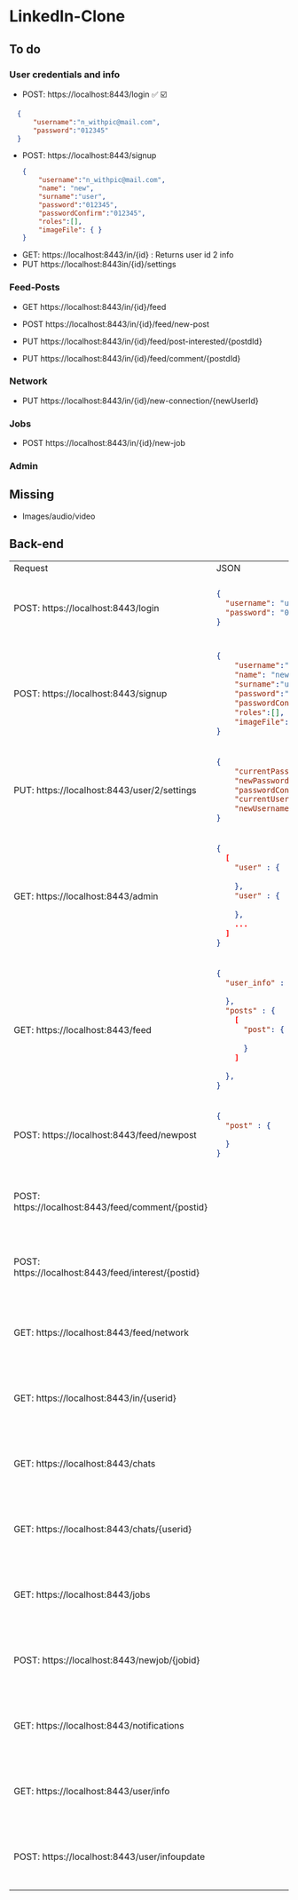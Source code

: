 # LinkedIn-Clone

## To do

### User credentials and info
- POST: https://localhost:8443/login  ✅ ☑️
```json
  {
      "username":"n_withpic@mail.com",
      "password":"012345"
  }
  ```
- POST: https://localhost:8443/signup
  ```json
  {
      "username":"n_withpic@mail.com",
      "name": "new",
      "surname":"user",
      "password":"012345",
      "passwordConfirm":"012345",
      "roles":[],
      "imageFile": { }
  }
  ```
- GET:  https://localhost:8443/in/{id} : Returns user id 2 info
- PUT https://localhost:8443in/{id}/settings

### Feed-Posts
- GET https://localhost:8443/in/{id}/feed



- POST https://localhost:8443/in/{id}/feed/new-post

- PUT https://localhost:8443/in/{id}/feed/post-interested/{postdId}
- PUT https://localhost:8443/in/{id}/feed/comment/{postdId}


### Network
- PUT https://localhost:8443/in/{id}/new-connection/{newUserId}


### Jobs
- POST https://localhost:8443/in/{id}/new-job


### Admin



## Missing

- Images/audio/video



## Back-end

<table>
<tr>
  <td> Request </td> <td> JSON </td>  <td> Finished </td> 
</tr>
<tr>
<td> POST: https://localhost:8443/login </td>
  <td>

  ```json
  {
    "username": "user@mail.com",
    "password": "012345"
  }
  ```
  </td>
  <td> <ul><li>- [ ] front</li><li>- [ ] back</li></ul> </td> 

</tr>
<tr>
<td> POST: https://localhost:8443/signup </td>
  <td>

  ```json
  {
      "username":"n_withpic@mail.com",
      "name": "new",
      "surname":"user",
      "password":"012345",
      "passwordConfirm":"012345",
      "roles":[],
      "imageFile": { }
  }
  ```
  </td>
  <td> <ul><li>- [ ] front</li><li>- [ ] back</li></ul> </td> 
</tr>
<tr>
<td> PUT: https://localhost:8443/user/2/settings </td>
  <td>

  ```json
  {
      "currentPassword":"012345",
      "newPassword":"0123",
      "passwordConfirm":"0123",
      "currentUsername": "user@mail.com",
      "newUsername": "newuser@mail.com"
  }
  ```
  </td>
  <td> <ul><li>- [ ] front</li><li>- [ ] back</li></ul> </td> 
</tr>
<tr>
<td> GET: https://localhost:8443/admin </td>
  <td>

  ```json
  {
    [
      "user" : {
    
      },
      "user" : {
    
      },
      ...    
    ]
  }
  ```
  </td>
  <td> <ul><li>- [ ] front</li><li>- [ ] back</li></ul> </td> 
</tr>
<tr>
<td> GET: https://localhost:8443/feed </td>
  <td>

  ```json
  {
    "user_info" : {

    },
    "posts" : {
      [
        "post": {
        
        }
      ]

    },
  }
  ```
  </td>
  <td> <ul><li>- [ ] front</li><li>- [ ] back</li></ul> </td> 
</tr>
 <tr>
<td> POST: https://localhost:8443/feed/newpost </td>
  <td>

  ```json
  {
    "post" : {

    }
  }
  ```
  </td>
   <td> <ul><li>- [ ] front</li><li>- [ ] back</li></ul> </td> 
</tr>
 <tr>
<td> POST: https://localhost:8443/feed/comment/{postid} </td>
  <td>
  </td>
   <td> <ul><li>- [ ] front</li><li>- [ ] back</li></ul> </td> 
</tr>
<tr>
<td> POST: https://localhost:8443/feed/interest/{postid} </td>
  <td>
  </td>
  <td> <ul><li>- [ ] front</li><li>- [ ] back</li></ul> </td> 
</tr>
<tr>
<td> GET: https://localhost:8443/feed/network </td>
  <td>
  </td>
  <td> <ul><li>- [ ] front</li><li>- [ ] back</li></ul> </td> 
</tr>
<tr>
<td> GET: https://localhost:8443/in/{userid} </td>
  <td>
  </td>
  <td> <ul><li>- [ ] front</li><li>- [ ] back</li></ul> </td> 
</tr>
 <tr>
<td> GET: https://localhost:8443/chats </td>
  <td>
  </td>
   <td> <ul><li>- [ ] front</li><li>- [ ] back</li></ul> </td> 
</tr>  
<tr>
<td> GET: https://localhost:8443/chats/{userid} </td>
  <td>
  </td>
  <td> <ul><li>- [ ] front</li><li>- [ ] back</li></ul> </td> 
</tr>  
<tr>
  <td> GET: https://localhost:8443/jobs </td>
  <td>
  </td>
  <td> <ul><li>- [ ] front</li><li>- [ ] back</li></ul> </td> 
</tr>  
<tr>
<td> POST: https://localhost:8443/newjob/{jobid} </td>
  <td>
  </td>
  <td> <ul><li>- [ ] front</li><li>- [ ] back</li></ul> </td> 
</tr> 
<tr>
<td> GET: https://localhost:8443/notifications</td>
  <td>
  </td>
  <td> <ul><li>- [ ] front</li><li>- [ ] back</li></ul> </td> 
</tr> 
<tr>
<td> GET: https://localhost:8443/user/info</td>
  <td>
  </td>
  <td> <ul><li>- [ ] front</li><li>- [ ] back</li></ul> </td> 
</tr> 
<tr>
<td> POST: https://localhost:8443/user/infoupdate</td>
  <td>
  </td>
  <td> <ul><li>- [ ] front</li><li>- [ ] back</li></ul> </td> 
</tr> 
</table>
